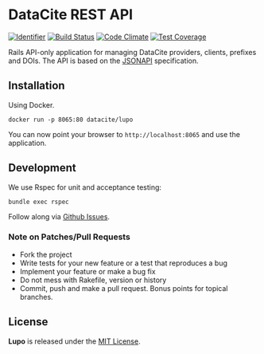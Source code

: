 # DataCite REST API

[![Identifier](https://img.shields.io/badge/doi-10.5438%2Ft1jg--hvhn-fca709.svg)](https://doi.org/10.5438/t1jg-hvhn)
[![Build Status](https://travis-ci.org/datacite/lupo.svg?branch=no-solr)](https://travis-ci.org/datacite/lupo) [![Code Climate](https://codeclimate.com/github/datacite/lupo/badges/gpa.svg)](https://codeclimate.com/github/datacite/lupo) [![Test Coverage](https://codeclimate.com/github/datacite/lupo/badges/coverage.svg)](https://codeclimate.com/github/datacite/lupo/coverage)

Rails API-only application for managing DataCite providers, clients, prefixes and DOIs. The API is based on the [JSONAPI](http://jsonapi.org/) specification.

## Installation

Using Docker.

```
docker run -p 8065:80 datacite/lupo
```

You can now point your browser to `http://localhost:8065` and use the application.

## Development

We use Rspec for unit and acceptance testing:

```
bundle exec rspec
```

Follow along via [Github Issues](https://github.com/datacite/lupo/issues).

### Note on Patches/Pull Requests

* Fork the project
* Write tests for your new feature or a test that reproduces a bug
* Implement your feature or make a bug fix
* Do not mess with Rakefile, version or history
* Commit, push and make a pull request. Bonus points for topical branches.

## License
**Lupo** is released under the [MIT License](https://github.com/datacite/lupo/blob/master/LICENSE).
